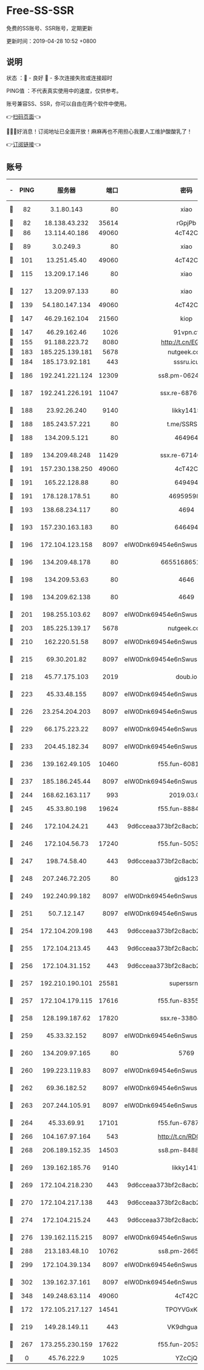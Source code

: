 # Free-SS-SSR

免费的SS账号、SSR账号，定期更新

更新时间：2019-04-28 10:52 +0800

## 说明

状态     ：🙂 - 良好 🙁 - 多次连接失败或连接超时

PING值   ：不代表真实使用中的速度，仅供参考。

账号兼容SS、SSR，你可以自由在两个软件中使用。

👉[扫码页面](https://liesauer.github.io/Free-SS-SSR/)👈

🎉🎉🎉好消息！订阅地址已全面开放！麻麻再也不用担心我要人工维护酸酸乳了！

👉[订阅链接](https://www.liesauer.net/yogurt/subscribe?ACCESS_TOKEN=DAYxR3mMaZAsaqUb)👈

## 账号

|-|PING|服务器|端口|密码|加密方式|区域|
|:----:|:----:|:-----:|-----:|:----:|:----:|:----:|
|🙂|82|3.1.80.143|80|xiao|aes-128-ctr|SG|
|🙂|82|18.138.43.232|35614|rGpjPb|rc4-md5|SG|
|🙂|86|13.114.40.186|49060|4cT42C|chacha20|JP|
|🙂|89|3.0.249.3|80|xiao|aes-128-ctr|SG|
|🙂|101|13.251.45.40|49060|4cT42C|chacha20|SG|
|🙂|115|13.209.17.146|80|xiao|aes-128-ctr|KR|
|🙂|127|13.209.97.133|80|xiao|aes-128-ctr|KR|
|🙂|139|54.180.147.134|49060|4cT42C|chacha20|KR|
|🙂|147|46.29.162.104|21560|kiop|aes-128-ctr|RU|
|🙂|147|46.29.162.46|1026|91vpn.cf|rc4-md5|RU|
|🙂|155|91.188.223.72|8080|http://t.cn/EGJIyrl|rc4-md5|RU|
|🙂|183|185.225.139.181|5678|nutgeek.com|rc4-md5|US|
|🙂|184|185.173.92.181|443|sssru.icu|rc4-md5|RU|
|🙂|186|192.241.221.124|12309|ss8.pm-06243786|aes-256-cfb|US|
|🙂|187|192.241.226.191|11047|ssx.re-68765345|aes-256-cfb|US|
|🙂|188|23.92.26.240|9140|likky1415|aes-256-cfb|US|
|🙂|188|185.243.57.221|80|t.me/SSRSUB|rc4-md5|US|
|🙂|188|134.209.5.121|80|464964|aes-256-cfb|US|
|🙂|189|134.209.48.248|11429|ssx.re-67140253|aes-256-cfb|US|
|🙂|191|157.230.138.250|49060|4cT42C|chacha20|US|
|🙂|191|165.22.128.88|80|649494|aes-256-cfb|US|
|🙂|191|178.128.178.51|80|469595985|chacha20|US|
|🙂|193|138.68.234.117|80|4694|aes-256-cfb|US|
|🙂|193|157.230.163.183|80|646494|aes-256-cfb|US|
|🙂|196|172.104.123.158|8097|eIW0Dnk69454e6nSwuspv9DmS201tQ0D|aes-256-cfb|JP|
|🙂|196|134.209.48.178|80|6655168651651|aes-256-cfb|US|
|🙂|198|134.209.53.63|80|4646|aes-256-cfb|US|
|🙂|198|134.209.62.138|80|4649|aes-256-cfb|US|
|🙂|201|198.255.103.62|8097|eIW0Dnk69454e6nSwuspv9DmS201tQ0D|aes-256-cfb|US|
|🙂|203|185.225.139.17|5678|nutgeek.com|rc4-md5|US|
|🙂|210|162.220.51.58|8097|eIW0Dnk69454e6nSwuspv9DmS201tQ0D|aes-256-cfb|US|
|🙂|215|69.30.201.82|8097|eIW0Dnk69454e6nSwuspv9DmS201tQ0D|aes-256-cfb|US|
|🙂|218|45.77.175.103|2019|doub.io|aes-128-ctr|SG|
|🙂|223|45.33.48.155|8097|eIW0Dnk69454e6nSwuspv9DmS201tQ0D|aes-256-cfb|US|
|🙂|226|23.254.204.203|8097|eIW0Dnk69454e6nSwuspv9DmS201tQ0D|aes-256-cfb|US|
|🙂|229|66.175.223.22|8097|eIW0Dnk69454e6nSwuspv9DmS201tQ0D|aes-256-cfb|US|
|🙂|233|204.45.182.34|8097|eIW0Dnk69454e6nSwuspv9DmS201tQ0D|aes-256-cfb|US|
|🙂|236|139.162.49.105|10460|f55.fun-60814542|aes-256-cfb|SG|
|🙂|237|185.186.245.44|8097|eIW0Dnk69454e6nSwuspv9DmS201tQ0D|aes-256-cfb|NL|
|🙂|244|168.62.163.117|993|2019.03.07|rc4-md5|US|
|🙂|245|45.33.80.198|19624|f55.fun-88848874|aes-256-cfb|US|
|🙂|246|172.104.24.21|443|9d6cceaa373bf2c8acb22e60b6a58be6|aes-256-cfb|US|
|🙂|246|172.104.56.73|17240|f55.fun-50539901|aes-256-cfb|SG|
|🙂|247|198.74.58.40|443|9d6cceaa373bf2c8acb22e60b6a58be6|aes-256-cfb|US|
|🙂|248|207.246.72.205|80|gjds123|aes-256-cfb|US|
|🙂|249|192.240.99.182|8097|eIW0Dnk69454e6nSwuspv9DmS201tQ0D|aes-256-cfb|US|
|🙂|251|50.7.12.147|8097|eIW0Dnk69454e6nSwuspv9DmS201tQ0D|aes-256-cfb|BR|
|🙂|254|172.104.209.198|443|9d6cceaa373bf2c8acb22e60b6a58be6|aes-256-cfb|US|
|🙂|255|172.104.213.45|443|9d6cceaa373bf2c8acb22e60b6a58be6|aes-256-cfb|US|
|🙂|256|172.104.31.152|443|9d6cceaa373bf2c8acb22e60b6a58be6|aes-256-cfb|US|
|🙂|257|192.210.190.101|25581|superssrnet|aes-256-cfb|US|
|🙂|257|172.104.179.115|17616|f55.fun-83554263|aes-256-cfb|SG|
|🙂|258|128.199.187.62|17820|ssx.re-33804716|aes-256-cfb|SG|
|🙂|259|45.33.32.152|8097|eIW0Dnk69454e6nSwuspv9DmS201tQ0D|aes-256-cfb|US|
|🙂|260|134.209.97.165|80|5769|aes-256-cfb|SG|
|🙂|260|199.223.119.83|8097|eIW0Dnk69454e6nSwuspv9DmS201tQ0D|aes-256-cfb|US|
|🙂|262|69.36.182.52|8097|eIW0Dnk69454e6nSwuspv9DmS201tQ0D|aes-256-cfb|US|
|🙂|263|207.244.105.91|8097|eIW0Dnk69454e6nSwuspv9DmS201tQ0D|aes-256-cfb|US|
|🙂|264|45.33.69.91|17101|f55.fun-67872492|aes-256-cfb|US|
|🙂|266|104.167.97.164|543|http://t.cn/RD0D7sx|rc4-md5|CA|
|🙂|268|206.189.152.35|14503|ss8.pm-84886279|aes-256-cfb|SG|
|🙂|269|139.162.185.76|9140|likky1415|aes-256-cfb|DE|
|🙂|269|172.104.218.230|443|9d6cceaa373bf2c8acb22e60b6a58be6|aes-256-cfb|US|
|🙂|270|172.104.217.138|443|9d6cceaa373bf2c8acb22e60b6a58be6|aes-256-cfb|US|
|🙂|274|172.104.215.24|443|9d6cceaa373bf2c8acb22e60b6a58be6|aes-256-cfb|US|
|🙂|276|139.162.115.215|8097|eIW0Dnk69454e6nSwuspv9DmS201tQ0D|aes-256-cfb|JP|
|🙂|288|213.183.48.10|10762|ss8.pm-26655649|rc4-md5|RU|
|🙂|299|172.104.39.134|8097|eIW0Dnk69454e6nSwuspv9DmS201tQ0D|aes-256-cfb|SG|
|🙂|302|139.162.37.161|8097|eIW0Dnk69454e6nSwuspv9DmS201tQ0D|aes-256-cfb|SG|
|🙂|348|149.248.63.114|49060|4cT42C|chacha20|CA|
|🙂|172|172.105.217.127|14541|TPOYVGxKglpi|aes-256-cfb|JP|
|🙂|219|149.28.149.11|443|VK9dhgualsL|aes-256-cfb|SG|
|🙂|267|173.255.230.159|17622|f55.fun-20534333|aes-256-cfb|US|
|🙁|0|45.76.222.9|1025|YZcCjQ|rc4-md5|JP|

